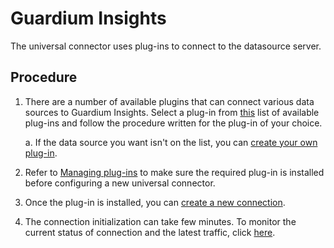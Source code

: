 # Guardium Insights 
The universal connector uses plug-ins to connect to the datasource server.

## Procedure

1. There are a number of available plugins that can connect various data sources to Guardium Insights. Select a plug-in from [this](/docs/available_plugins.md)  list of available plug-ins and follow the procedure written for the plug-in of your choice. 

    a. If the data source you want isn't on the list, you can [create your own plug-in](../../../docs/Guardium%20Insights/3.2.x/developing_plugins_gi.md).

2. Refer to [Managing plug-ins](../../../docs/Guardium%20Insights/3.2.x/Plugins_management.md) to make sure the required plug-in is installed before configuring a new universal connector.
3.  Once the plug-in is installed, you can [create a new connection](../../../docs/Guardium%20Insights/3.2.x/UC_Configuration_GI.md). 

4. The connection initialization can take few minutes. To monitor the current status of connection and the latest traffic, click [here](../../../docs/Guardium%20Insights/3.2.x/monitoring_GI.MD).



